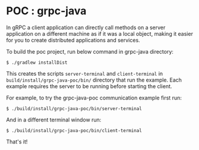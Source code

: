 
POC : grpc-java 
==============================================

In gRPC a client application can directly call methods on a server application on a different machine as if it was a local object, making it easier for you to create distributed applications and services.

To build the poc project, run below command in grpc-java directory:

```
$ ./gradlew installDist
```

This creates the scripts `server-terminal` and `client-terminal` in
`build/install/grpc-java-poc/bin/` directory that run the example. Each
example requires the server to be running before starting the client.

For example, to try the grpc-java-poc communication example first run:

```
$ ./build/install/grpc-java-poc/bin/server-terminal
```

And in a different terminal window run:

```
$ ./build/install/grpc-java-poc/bin/client-terminal
```


That's it!


